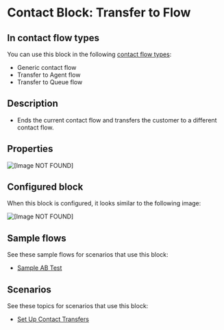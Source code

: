 # Contact Block: Transfer to Flow<a name="transfer-to-flow"></a>

## In contact flow types<a name="transfer-to-flow-types"></a>

You can use this block in the following [contact flow types](create-contact-flow.md#contact-flow-types):
+ Generic contact flow
+ Transfer to Agent flow
+ Transfer to Queue flow

## Description<a name="transfer-to-flow-description"></a>
+ Ends the current contact flow and transfers the customer to a different contact flow\.

## Properties<a name="transfer-to-flow-properties"></a>

![\[Image NOT FOUND\]](http://docs.aws.amazon.com/connect/latest/adminguide/images/transfer-to-flow-properties.png)

## Configured block<a name="transfer-to-flow-configured"></a>

When this block is configured, it looks similar to the following image:

![\[Image NOT FOUND\]](http://docs.aws.amazon.com/connect/latest/adminguide/images/transfer-to-flow-configured.png)

## Sample flows<a name="transfer-to-flow-samples"></a>

See these sample flows for scenarios that use this block: 
+ [Sample AB Test](sample-ab-test.md)

## Scenarios<a name="transfer-to-flow-scenarios"></a>

See these topics for scenarios that use this block:
+ [Set Up Contact Transfers](transfer.md)